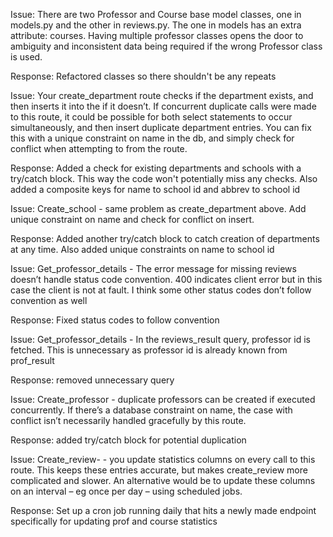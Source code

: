 Issue: There are two Professor and Course base model classes, one in models.py and the other in reviews.py. The one in models has an extra attribute: courses. Having multiple professor classes opens the door to ambiguity and inconsistent data being required if the wrong Professor class is used.

Response: Refactored classes so there shouldn't be any repeats

Issue: Your create_department route checks if the department exists, and then inserts it into the if it doesn’t. If concurrent duplicate calls were made to this route, it could be possible for both select statements to occur simultaneously, and then insert duplicate department entries. You can fix this with a unique constraint on name in the db, and simply check for conflict when attempting to from the route.

Response: Added a check for existing departments and schools with a try/catch block. This way the code won't potentially miss any checks. Also added a composite keys for name to school id and abbrev to school id

Issue: Create_school - same problem as create_department above. Add unique constraint on name and check for conflict on insert.

Response: Added another try/catch block to catch creation of departments at any time. Also added unique constraints on name to school id

Issue: Get_professor_details - The error message for missing reviews doesn’t handle status code convention. 400 indicates client error but in this case the client is not at fault. I think some other status codes don’t follow convention as well

Response: Fixed status codes to follow convention

Issue: Get_professor_details - In the reviews_result query, professor id is fetched. This is unnecessary as professor id is already known from prof_result

Response: removed unnecessary query

Issue: Create_professor - duplicate professors can be created if executed concurrently. If there’s a database constraint on name, the case with conflict isn’t necessarily handled gracefully by this route.

Response: added try/catch block for potential duplication

Issue: Create_review- - you update statistics columns on every call to this route. This keeps these entries accurate, but makes create_review more complicated and slower. An alternative would be to update these columns on an interval – eg once per day – using scheduled jobs.

Response: Set up a cron job running daily that hits a newly made endpoint specifically for updating prof and course statistics 
